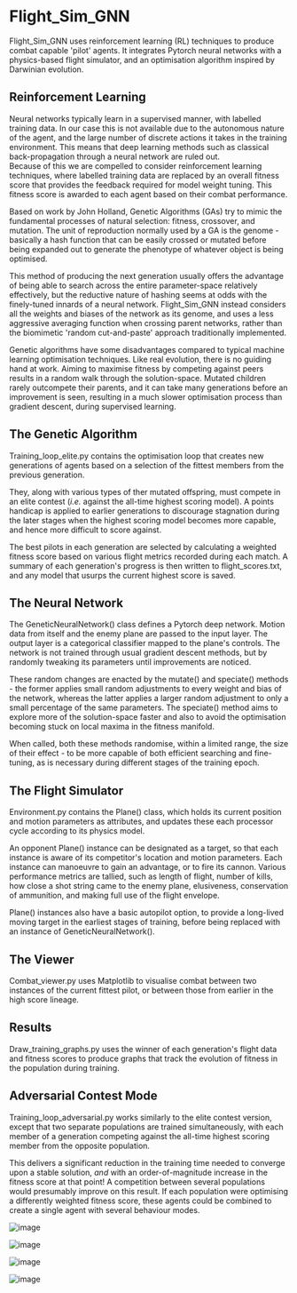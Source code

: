 # Flight_Sim_GNN

Flight_Sim_GNN uses reinforcement learning (RL) techniques to produce 
combat capable 'pilot' agents.  It integrates Pytorch neural networks with a 
physics-based flight simulator, and an optimisation algorithm inspired by 
Darwinian evolution.

## Reinforcement Learning

Neural networks typically learn in a supervised manner, with labelled training
data.  In our case this is not available due to the autonomous nature of the agent,
and the large number of discrete actions it takes in the training environment.  This
means that deep learning methods such as classical back-propagation through a neural network are ruled out.  
Because of this we are compelled to consider reinforcement learning techniques, where labelled training data are replaced by an overall fitness score that provides the feedback required for model weight tuning.  This fitness score is awarded to each agent based on their combat performance.

Based on work by John Holland, Genetic Algorithms (GAs) try to mimic the fundamental 
processes of natural selection: fitness, crossover, and mutation.  The unit of 
reproduction normally used by a GA is the genome - basically a hash function that 
can be easily crossed or mutated before being expanded out to generate the phenotype 
of whatever object is being optimised.

This method of producing the next generation usually offers the advantage of being 
able to search across the entire parameter-space relatively effectively, but the
reductive nature of hashing seems at odds with the finely-tuned innards of a neural 
network.  Flight_Sim_GNN instead considers all the weights and biases of the network as 
its genome, and uses a less aggressive averaging function when crossing parent 
networks, rather than the biomimetic 'random cut-and-paste' approach traditionally 
implemented.

Genetic algorithms have some disadvantages compared to typical machine learning 
optimisation techniques.  Like real evolution, there is no guiding hand at work.
Aiming to maximise fitness by competing against peers results in a random walk 
through the solution-space.  Mutated children rarely outcompete their 
parents, and it can take many generations before an improvement is seen, resulting 
in a much slower optimisation process than gradient descent, during supervised learning.

## The Genetic Algorithm

Training_loop_elite.py contains the optimisation loop that creates new generations 
of agents based on a selection of the fittest members from the previous generation.  

They, along with various types of ther mutated offspring, must compete in an 
elite contest (_i.e._ against the all-time highest scoring model). A points
handicap is applied to earlier generations to discourage stagnation during the later stages 
when the highest scoring model becomes more capable, and hence more difficult to score against.  

The best pilots in each generation are selected by calculating a weighted fitness 
score based on various flight metrics recorded during each match.
A summary of each generation's progress is then written to flight_scores.txt, and
any model that usurps the current highest score is saved.

## The Neural Network

The GeneticNeuralNetwork() class defines a Pytorch deep network.  Motion data from 
itself and the enemy plane are passed to the input layer.  The output layer is 
a categorical classifier mapped to the plane's controls.  The network is not trained 
through usual gradient descent methods, but by randomly tweaking its parameters 
until improvements are noticed.

These random changes are enacted by the mutate() and speciate() methods - the former
applies small random adjustments to every weight and bias of the network, whereas the 
latter applies a larger random adjustment to only a small percentage of the same 
parameters.  The speciate() method aims to explore more of the solution-space faster and also to
avoid the optimisation becoming stuck on local maxima in the fitness manifold.

When called, both these methods randomise, within a limited range, the size of their
effect - to be more capable of both efficient searching and fine-tuning, as
is necessary during different stages of the training epoch.

## The Flight Simulator

Environment.py contains the Plane() class, which holds its current position and 
motion parameters as attributes, and updates these each processor cycle according 
to its physics model.  

An opponent Plane() instance can be designated as a target, so that each instance 
is aware of its competitor's location and motion parameters.  Each instance can manoeuvre to gain an advantage, or to fire its cannon.  Various performance 
metrics are tallied, such as length of flight, number of kills, how close a shot string came to 
the enemy plane, elusiveness, conservation of ammunition, and making full use of the flight envelope.  

Plane() instances also have a basic autopilot option, to provide a long-lived 
moving target in the earliest stages of training, before being replaced with
an instance of GeneticNeuralNetwork().

## The Viewer

Combat_viewer.py uses Matplotlib to visualise combat between two instances of the
current fittest pilot, or between those from earlier in the high score lineage.

## Results

Draw_training_graphs.py uses the winner of each generation's flight data and fitness
scores to produce graphs that track the evolution of fitness in the population during training. 

## Adversarial Contest Mode

Training_loop_adversarial.py works similarly to the elite contest version, except that two separate
populations are trained simultaneously, with each member of a generation competing 
against the all-time highest scoring member from the opposite population.  

This delivers a significant reduction in the training time needed to converge upon a 
stable solution, _and_ with an order-of-magnitude increase in the fitness score at that point!
A competition between several populations would presumably improve on this result. If each population 
were optimising a differently weighted fitness score, these agents could be combined to create a single agent 
with several behaviour modes.

![image](https://github.com/colurw/flight_sim_GNN/assets/66322644/66d0bb6b-ec7b-4eef-9f63-23d65cda377a)

![image](https://github.com/colurw/flight_sim_GNN/assets/66322644/6d9c6909-cb41-440a-a351-a38652a61f2d)

![image](https://github.com/colurw/flight_sim_GNN/assets/66322644/290fd42a-ad25-4457-8e9d-30b3324926dc)

![image](https://github.com/colurw/flight_sim_GNN/assets/66322644/5f9c7f9c-133c-449e-bf6d-b815ca6c99af)




